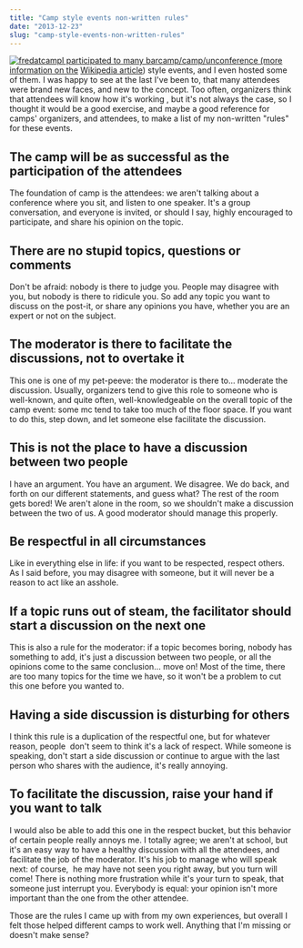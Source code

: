 ```yaml
---
title: "Camp style events non-written rules"
date: "2013-12-23"
slug: "camp-style-events-non-written-rules"
---
```


[![fredatcamp](images/fredatcamp.jpg)I participated to many barcamp/camp/unconference (more information on the](http://fred.dev/content/uploads/2013/12/fredatcamp.jpg) [Wikipedia article](https://en.wikipedia.org/wiki/BarCamp)) style events, and I even hosted some of them. I was happy to see at the last I've been to, that many attendees were brand new faces, and new to the concept. Too often, organizers think that attendees will know how it's working , but it's not always the case, so I thought it would be a good exercise, and maybe a good reference for camps' organizers, and attendees, to make a list of my non-written "rules" for these events.

## The camp will be as successful as the participation of the attendees

The foundation of camp is the attendees: we aren't talking about a conference where you sit, and listen to one speaker. It's a group conversation, and everyone is invited, or should I say, highly encouraged to participate, and share his opinion on the topic.

## There are no stupid topics, questions or comments

Don't be afraid: nobody is there to judge you. People may disagree with you, but nobody is there to ridicule you. So add any topic you want to discuss on the post-it, or share any opinions you have, whether you are an expert or not on the subject.

## The moderator is there to facilitate the discussions, not to overtake it

This one is one of my pet-peeve: the moderator is there to... moderate the discussion. Usually, organizers tend to give this role to someone who is well-known, and quite often, well-knowledgeable on the overall topic of the camp event: some mc tend to take too much of the floor space. If you want to do this, step down, and let someone else facilitate the discussion.

## This is not the place to have a discussion between two people

I have an argument. You have an argument. We disagree. We do back, and forth on our different statements, and guess what? The rest of the room gets bored! We aren't alone in the room, so we shouldn't make a discussion between the two of us. A good moderator should manage this properly.

## Be respectful in all circumstances

Like in everything else in life: if you want to be respected, respect others. As I said before, you may disagree with someone, but it will never be a reason to act like an asshole.

## If a topic runs out of steam, the facilitator should start a discussion on the next one

This is also a rule for the moderator: if a topic becomes boring, nobody has something to add, it's just a discussion between two people, or all the opinions come to the same conclusion... move on! Most of the time, there are too many topics for the time we have, so it won't be a problem to cut this one before you wanted to.

## Having a side discussion is disturbing for others

I think this rule is a duplication of the respectful one, but for whatever reason, people  don't seem to think it's a lack of respect. While someone is speaking, don't start a side discussion or continue to argue with the last person who shares with the audience, it's really annoying.

## To facilitate the discussion, raise your hand if you want to talk

I would also be able to add this one in the respect bucket, but this behavior of certain people really annoys me. I totally agree; we aren't at school, but it's an easy way to have a healthy discussion with all the attendees, and facilitate the job of the moderator. It's his job to manage who will speak next: of course,  he may have not seen you right away, but you turn will come! There is nothing more frustration while it's your turn to speak, that someone just interrupt you. Everybody is equal: your opinion isn't more important than the one from the other attendee.

Those are the rules I came up with from my own experiences, but overall I felt those helped different camps to work well. Anything that I'm missing or doesn't make sense?
